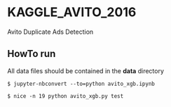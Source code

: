 # KAGGLE_AVITO_2016
Avito Duplicate Ads Detection

## HowTo run

All data files should be contained in the **data** directory

`$ jupyter-nbconvert --to=python avito_xgb.ipynb`

`$ nice -n 19 python avito_xgb.py test`
